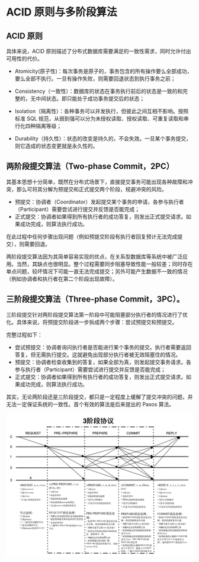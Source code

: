 # ACID 原则与多阶段算法



## ACID 原则

具体来说，ACID 原则描述了分布式数据库需要满足的一致性需求，同时允许付出可用性的代价。

- Atomicity(原子性)：每次事务是原子的，事务包含的所有操作要么全部成功，要么全部不执行。一旦有操作失败，则需要回退状态到执行事务之前；

- Consistency（一致性）：数据库的状态在事务执行前后的状态是一致的和完整的，无中间状态。即只能处于成功事务提交后的状态；

- Isolation（隔离性）：各种事务可以并发执行，但彼此之间互相不影响。按照标准 SQL 规范，从弱到强可以分为未授权读取、授权读取、可重复读取和串行化四种隔离等级；

- Durability（持久性）：状态的改变是持久的，不会失效。一旦某个事务提交，则它造成的状态变更就是永久性的。

  

## 两阶段提交算法（Two-phase Commit，2PC）

其基本思想十分简单，既然在分布式场景下，直接提交事务可能出现各种故障和冲突，那么可将其分解为预提交和正式提交两个阶段，规避冲突的风险。

- 预提交：协调者（Coordinator）发起提交某个事务的申请，各参与执行者（Participant）需要尝试进行提交并反馈是否能完成；
- 正式提交：协调者如果得到所有执行者的成功答复，则发出正式提交请求。如果成功完成，则算法执行成功。

在此过程中任何步骤出现问题（例如预提交阶段有执行者回复预计无法完成提交），则需要回退。

两阶段提交算法因为其简单容易实现的优点，在关系型数据库等系统中被广泛应用。当然，其缺点也很明显。整个过程需要同步阻塞导致性能一般较差；同时存在单点问题，较坏情况下可能一直无法完成提交；另外可能产生数据不一致的情况（例如协调者和执行者在第二个阶段出现故障）。



## 三阶段提交算法（Three-phase Commit，3PC）。

三阶段提交针对两阶段提交算法第一阶段中可能阻塞部分执行者的情况进行了优化。具体来说，将预提交阶段进一步拆成两个步骤：尝试预提交和预提交。

完整过程如下：

- 尝试预提交：协调者询问执行者是否能进行某个事务的提交。执行者需要返回答复，但无需执行提交。这就避免出现部分执行者被无效阻塞住的情况。
- 预提交：协调者检查收集到的答复，如果全部为真，则发起提交事务请求。各参与执行者（Participant）需要尝试进行提交并反馈是否能完成；
- 正式提交：协调者如果得到所有执行者的成功答复，则发出正式提交请求。如果成功完成，则算法执行成功。


其实，无论两阶段还是三阶段提交，都只是一定程度上缓解了提交冲突的问题，并无法一定保证系统的一致性。首个有效的算法是后来提出的 Paxos 算法。

![](../../image/consensus/pbft/3-phase-protocol.jpg)
